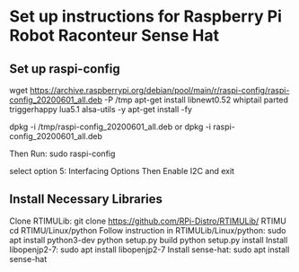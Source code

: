 # Set up instructions for Raspberry Pi Robot Raconteur Sense Hat 

## Set up raspi-config
wget https://archive.raspberrypi.org/debian/pool/main/r/raspi-config/raspi-config_20200601_all.deb -P /tmp
apt-get install libnewt0.52 whiptail parted triggerhappy lua5.1 alsa-utils -y
apt-get install -fy

dpkg -i /tmp/raspi-config_20200601_all.deb
or
dpkg -i raspi-config_20200601_all.deb

Then Run:
sudo raspi-config

select option 5: Interfacing Options
Then Enable I2C and exit

## Install Necessary Libraries
Clone RTIMULib:
git clone https://github.com/RPi-Distro/RTIMULib/ RTIMU
cd RTIMU/Linux/python
Follow instruction in RTIMULib/Linux/python:
sudo apt install python3-dev
python setup.py build
python setup.py install
Install libopenjp2-7:
sudo apt install libopenjp2-7
Install sense-hat:
sudo apt install sense-hat

